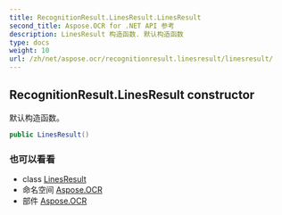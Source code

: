 ```yaml
---
title: RecognitionResult.LinesResult.LinesResult
second_title: Aspose.OCR for .NET API 参考
description: LinesResult 构造函数. 默认构造函数
type: docs
weight: 10
url: /zh/net/aspose.ocr/recognitionresult.linesresult/linesresult/
---
```

## RecognitionResult.LinesResult constructor

默认构造函数。

```csharp
public LinesResult()
```

### 也可以看看

* class [LinesResult](../)
* 命名空间 [Aspose.OCR](../../recognitionresult.linesresult/)
* 部件 [Aspose.OCR](../../../)


